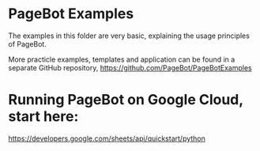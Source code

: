 # PageBot Examples

The examples in this folder are very basic, explaining the usage principles of PageBot. 

More practicle examples, templates and application can be found in a separate GitHub repository, https://github.com/PageBot/PageBotExamples


# Running PageBot on Google Cloud, start here:

https://developers.google.com/sheets/api/quickstart/python